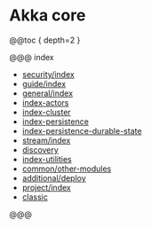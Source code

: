 # Akka core

@@toc { depth=2 }

@@@ index

* [security/index](security/index.md)
* [guide/index](typed/guide/index.md)
* [general/index](general/index.md)
* [index-actors](typed/index.md)
* [index-cluster](typed/index-cluster.md)
* [index-persistence](typed/index-persistence.md)
* [index-persistence-durable-state](typed/index-persistence-durable-state.md)
* [stream/index](stream/index.md)
* [discovery](discovery/index.md)
* [index-utilities](index-utilities.md)
* [common/other-modules](common/other-modules.md)
* [additional/deploy](additional/deploy.md)
* [project/index](project/index.md)
* [classic](index-classic.md)

@@@
